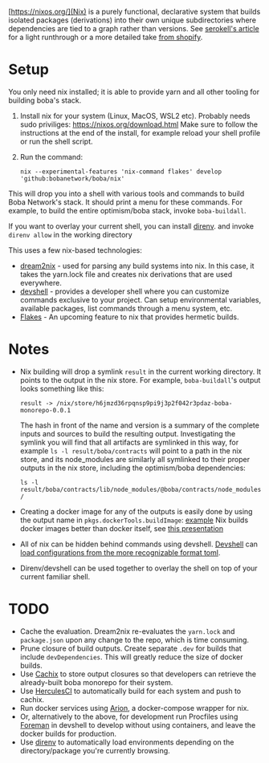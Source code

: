 [https://nixos.org/](Nix) is a purely functional, declarative system that builds
isolated packages (derivations) into their own unique subdirectories where
dependencies are tied to a graph rather than versions.  See [serokell's
article](https://serokell.io/blog/what-is-nix) for a light runthrough or a more
detailed take [from shopify](https://shopify.engineering/what-is-nix).

# Setup
You only need nix installed; it is able to provide yarn and all other tooling
for building boba's stack.

1. Install nix for your system (Linux, MacOS, WSL2 etc). Probably needs sudo priviliges:
   https://nixos.org/download.html
   Make sure to follow the instructions at the end of the install, for example
   reload your shell profile or run the shell script.
2. Run the command:

    `nix --experimental-features 'nix-command flakes' develop 'github:bobanetwork/boba/nix'`

This will drop you into a shell with various tools and commands to build Boba
Network's stack. It should print a menu for these commands. For example, to
build the entire optimism/boba stack, invoke `boba-buildall`.

If you want to overlay your current shell, you can install
[direnv](https://direnv.net/). and invoke `direnv allow` in the working directory

This uses a few nix-based technologies:
- [dream2nix](https://github.com/nix-community/dream2nix) - used for parsing any
  build systems into nix. In this case, it takes the yarn.lock file and creates
  nix derivations that are used everywhere.
- [devshell](https://github.com/numtide/devshell) - provides a developer shell
  where you can customize commands exclusive to your project. Can setup
  environmental variables, available packages, list commands through a menu
  system, etc.
- [Flakes](https://www.tweag.io/blog/2020-05-25-flakes/) - An upcoming feature
  to nix that provides hermetic builds.

# Notes

- Nix building will drop a symlink `result` in the current working directory. It
  points to the output in the nix store. For example, `boba-buildall`'s output
  looks something like this:

  `result -> /nix/store/h6jmzd36rpqnsp9pi9j3p2f042r3pdaz-boba-monorepo-0.0.1`

  The hash in front of the name and version is a summary of the complete inputs
  and sources to build the resulting output. Investigating the symlink you will
  find that all artifacts are symlinked in this way, for example `ls -l
  result/boba/contracts` will point to a path in the nix store, and its
  node_modules are similarly all symlinked to their proper outputs in the nix
  store, including the optimism/boba dependencies:

  `ls -l result/boba/contracts/lib/node_modules/@boba/contracts/node_modules/`

- Creating a docker image for any of the outputs is easily done by using the
  output name in `pkgs.dockerTools.buildImage`:
  [example](https://github.com/bobanetwork/boba/blob/nix/flake.nix#L80-L98)
  Nix builds docker images better than docker itself, see [this
  presentation](https://www.youtube.com/watch?v=pfIDYQ36X0k)

- All of nix can be hidden behind commands using devshell.
  [Devshell](https://numtide.github.io/devshell/) can [load configurations from
  the more recognizable format
  toml](https://github.com/numtide/devshell#configurable-with-a-toml-file).

- Direnv/devshell can be used together to overlay the shell on top of your
  current familiar shell.

# TODO

- Cache the evaluation. Dream2nix re-evaluates the `yarn.lock` and
  `package.json` upon any change to the repo, which is time consuming.
- Prune closure of build outputs. Create separate `.dev` for builds that include
  `devDependencies`. This will greatly reduce the size of docker builds.
- Use [Cachix](https://www.cachix.org/) to store output closures so that
  developers can retrieve the already-built boba monorepo for their system.
- Use [HerculesCI](https://hercules-ci.com/) to automatically build for each
  system and push to cachix.
- Run docker services using [Arion](https://docs.hercules-ci.com/arion/), a
  docker-compose wrapper for nix.
- Or, alternatively to the above, for development run Procfiles using
  [Foreman](https://github.com/ddollar/foreman) in devshell to develop without
  using containers, and leave the docker builds for production.
- Use [direnv](https://github.com/direnv/direnv) to automatically load
  environments depending on the directory/package you're currently browsing.
